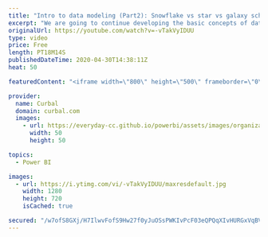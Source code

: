 ```yaml
---
title: "Intro to data modeling (Part2): Snowflake vs star vs galaxy schemes in Power BI"
excerpt: "We are going to continue developing the basic concepts of data modeling in Power BI, this time talking about different data models: snowflake vs star vs galaxy.  Part 1 of data modeling you will find it here: https://www.youtube.com/watch?v=V2mA40Z-R30  Here you can download all the pbix files: https://curbal.com/donwload-center"
originalUrl: https://youtube.com/watch?v=-vTakVyIDUU
type: video
price: Free
length: PT18M14S
publishedDateTime: 2020-04-30T14:38:11Z
heat: 50

featuredContent: "<iframe width=\"800\" height=\"500\" frameborder=\"0\" src=\"https://www.youtube.com/embed/-vTakVyIDUU\" allow=\"accelerometer; autoplay; encrypted-media; gyroscope; picture-in-picture\" allowfullscreen></iframe>"

provider:
  name: Curbal
  domain: curbal.com
  images:
    - url: https://everyday-cc.github.io/powerbi/assets/images/organizations/curbal.com-50x50.jpg
      width: 50
      height: 50

topics:
  - Power BI

images:
  - url: https://i.ytimg.com/vi/-vTakVyIDUU/maxresdefault.jpg
    width: 1280
    height: 720
    isCached: true

secured: "/w7ofS8GXj/H7IlwvFofS9Hw27f0yJuOSsPWKIvPcF03eQPQqXIvHURGxVqBVDlJjRHra1tLc0TfS5Fqe1ZzWJ+SdPWOeiQStWyuUEC7GorYKvA5BoVB+lmqqBJMYZXEyQJpCpojih/c8XQXNd4szgjXmvPRvlYhZPhRCr8ORua5xHFNQndybqmLHQtLNxli2UQNXqFfxhRSZcGjD+F6DxoiRDAISMgQjGS9nWTcexqh8zWywnYZ/pBalOrkNp9avgRHgjj48AF0T/tdSYjvKoWr6Vm9V0bmjhJvesXq+ZYsK11ZOblEQq+4DkzfOUAwHkdF6qJoTJ6mRx6g37BUX2m7smCMIMIXWQLRpbGZ2c0vCx8nmeteFe33VUQU/QUes365OROFsfEy5JppFQlWKSvHUlxnp3waKQZx2Hg0xIs=;I1ukFGz5uv163ZVVlfyJ5w=="
---
```


